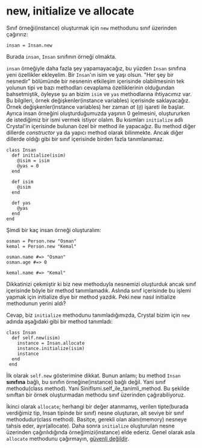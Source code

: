 # new, initialize ve allocate

Sınıf örneği(instance) oluşturmak için `new` methodunu sınıf üzerinden çağırırız:

```
insan = Insan.new
```

Burada `insan`, `Insan` sınıfının örneği olmakta.

`insan` örneğiyle daha fazla şey yapamayacağız, bu yüzden `Insan` sınıfına yeni özellikler ekleyelim. Bir `Insan`'ın isim ve yaşı olsun. "Her şey bir nesnedir" bölümünde bir nesnenin etkileşim içerisinde olabilmesinin tek yolunun tipi ve bazı methodları cevaplama özelliklerinin olduğundan bahsetmiştik, öyleyse şu an bizim `isim` ve `yas` methodlarına ihtiyacımız var. Bu bilgileri, örnek değişkenler(instance variables) içerisinde saklayacağız. Örnek değişkenler(instance variables) her zaman *at* (`@`) işareti ile başlar. Ayrıca insan örneğini oluşturduğumuzda yaşının 0 gelmesini, oluştururken de istediğimiz bir ismi vermek istiyor olalım.
Bu kısımları `initialize` adlı Crystal'in içerisinde bulunan özel bir method ile yapacağız. Bu method diğer dillerde *constructor*
ya da yapıcı method olarak bilinmekte. Ancak diğer dillerde oldığı gibi bir sınıf içerisinde birden fazla tanımlanamaz.

```crystal
class Insan
  def initialize(isim)
    @isim = isim
    @yas = 0
  end

  def isim
    @isim
  end

  def yas
    @yas
  end
end
```

Şimdi bir kaç insan örneği oluşturalım:

```crystal
osman = Person.new "Osman"
kemal = Person.new "Kemal"

osman.name #=> "Osman"
osman.age #=> 0

kemal.name #=> "Kemal"
```

Dikkatinizi çekmiştir ki biz new methoduyla nesnemizi oluşturduk ancak sınıf içerisinde böyle bir method tanımlamadık. Aslında sınıf içerisinde bu işlemi yapmak için initialize diye bir method yazdık. Peki new nasıl initialize methodunun yerini aldı?

Cevap, biz `initialize` methodunu tanımladığımızda, Crystal bizim için `new` adında aşağıdaki gibi bir method tanımladı:

```crystal
class Insan
  def self.new(isim)
    instance = Insan.allocate
    instance.initialize(isim)
    instance
  end
 end
```

İlk olarak `self.new` gösterimine dikkat. Bunun anlamı; bu method `Insan` **sınıfına** bağlı, bu sınıfın örneğine(instance) bağlı değil. Yani sınıf methodu(class method). Yani SinifIsmi.self_ile_tanimli_method. Bu şekilde sınıftan bir örnek oluşturmadan methodu sınıf üzerinden çağırabiliyoruz.

İkinci olarak `allocate`; herhangi bir değer atanmamış, verilen tipte(burada verdiğimiz tip, Insan tipinde bir sınıf) nesne oluşturan, alt seviye bir sınıf methodudur(class method). Basitçe, gerekli olan alanı(memory) nesneye tahsis eder, ayır(allocate).
Daha sonra `initialize` oluşturulan nesne üzerinden çağırılıdığında örneğimizi(instance) elde ederiz. Genel olarak asla `allocate` methodunu çağırmayın, [güvenli değildir](unsafe.html).
